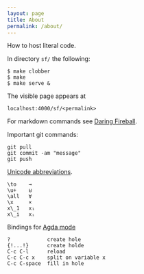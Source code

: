 ```yaml
---
layout: page
title: About
permalink: /about/
---
```


How to host literal code.

In directory `sf/` the following:

	$ make clobber
    $ make
    $ make serve &

The visible page appears at

    localhost:4000/sf/<permalink>

For markdown commands see [Daring Fireball](
https://daringfireball.net/projects/markdown/syntax
).

Important git commands:

    git pull
    git commit -am "message"
    git push

[Unicode abbreviations](
https://github.com/agda/agda/blob/master/src/data/emacs-mode/agda-input.el#L194
).

    \to    →
    \u+    ⊎
    \all   ∀
    \x     ×
	x\_1   x₁
	x\_i   xᵢ

Bindings for [Agda mode](
http://agda.readthedocs.io/en/latest/tools/emacs-mode.html
)

    ?            create hole
    {!...!}      create holde
    C-c C-l      reload
    C-c C-c x    split on variable x 
    C-c C-space  fill in hole
    
